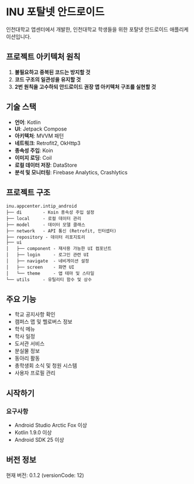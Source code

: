 # INU 포탈넷 안드로이드

인천대학교 앱센터에서 개발한, 인천대학교 학생들을 위한 포탈넷 안드로이드 애플리케이션입니다.

## 프로젝트 아키텍처 원칙

1. **불필요하고 중복된 코드는 방지할 것**
2. **코드 구조의 일관성을 유지할 것**
3. **2번 원칙을 고수하되 안드로이드 권장 앱 아키텍처 구조를 실현할 것**

## 기술 스택

- **언어**: Kotlin
- **UI**: Jetpack Compose
- **아키텍처**: MVVM 패턴
- **네트워크**: Retrofit2, OkHttp3
- **종속성 주입**: Koin
- **이미지 로딩**: Coil
- **로컬 데이터 저장**: DataStore
- **분석 및 모니터링**: Firebase Analytics, Crashlytics

## 프로젝트 구조

```
inu.appcenter.intip_android
├── di        - Koin 종속성 주입 설정
├── local     - 로컬 데이터 관리
├── model     - 데이터 모델 클래스
├── network   - API 통신 (Retrofit, 인터셉터)
├── repository - 데이터 리포지토리
├── ui
│   ├── component - 재사용 가능한 UI 컴포넌트
│   ├── login     - 로그인 관련 UI
│   ├── navigate  - 네비게이션 설정
│   ├── screen    - 화면 UI
│   └── theme     - 앱 테마 및 스타일
└── utils     - 유틸리티 함수 및 상수
```

## 주요 기능

- 학교 공지사항 확인
- 캠퍼스 맵 및 헬로버스 정보
- 학식 메뉴
- 학사 일정
- 도서관 서비스
- 분실물 정보
- 동아리 활동
- 총학생회 소식 및 청원 시스템
- 사용자 프로필 관리

## 시작하기

### 요구사항
- Android Studio Arctic Fox 이상
- Kotlin 1.9.0 이상
- Android SDK 25 이상

## 버전 정보
현재 버전: 0.1.2 (versionCode: 12)